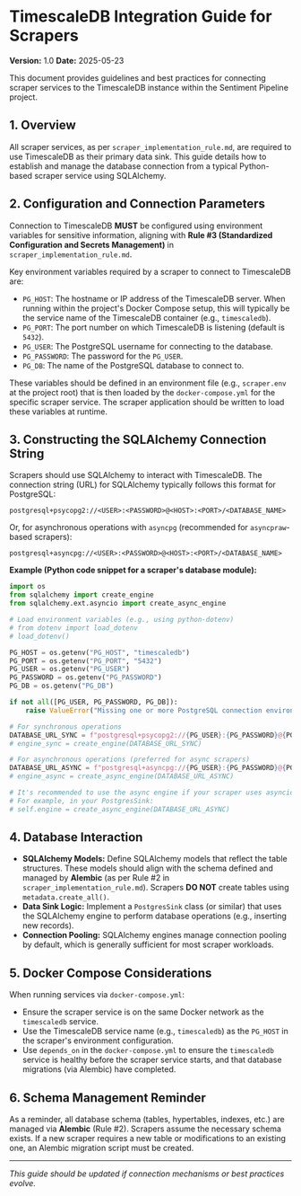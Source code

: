 # TimescaleDB Integration Guide for Scrapers

**Version:** 1.0
**Date:** 2025-05-23

This document provides guidelines and best practices for connecting scraper services to the TimescaleDB instance within the Sentiment Pipeline project.

## 1. Overview

All scraper services, as per `scraper_implementation_rule.md`, are required to use TimescaleDB as their primary data sink. This guide details how to establish and manage the database connection from a typical Python-based scraper service using SQLAlchemy.

## 2. Configuration and Connection Parameters

Connection to TimescaleDB **MUST** be configured using environment variables for sensitive information, aligning with **Rule #3 (Standardized Configuration and Secrets Management)** in `scraper_implementation_rule.md`.

Key environment variables required by a scraper to connect to TimescaleDB are:

*   `PG_HOST`: The hostname or IP address of the TimescaleDB server. When running within the project's Docker Compose setup, this will typically be the service name of the TimescaleDB container (e.g., `timescaledb`).
*   `PG_PORT`: The port number on which TimescaleDB is listening (default is `5432`).
*   `PG_USER`: The PostgreSQL username for connecting to the database.
*   `PG_PASSWORD`: The password for the `PG_USER`.
*   `PG_DB`: The name of the PostgreSQL database to connect to.

These variables should be defined in an environment file (e.g., `scraper.env` at the project root) that is then loaded by the `docker-compose.yml` for the specific scraper service. The scraper application should be written to load these variables at runtime.

## 3. Constructing the SQLAlchemy Connection String

Scrapers should use SQLAlchemy to interact with TimescaleDB. The connection string (URL) for SQLAlchemy typically follows this format for PostgreSQL:

```
postgresql+psycopg2://<USER>:<PASSWORD>@<HOST>:<PORT>/<DATABASE_NAME>
```

Or, for asynchronous operations with `asyncpg` (recommended for `asyncpraw`-based scrapers):

```
postgresql+asyncpg://<USER>:<PASSWORD>@<HOST>:<PORT>/<DATABASE_NAME>
```

**Example (Python code snippet for a scraper's database module):**

```python
import os
from sqlalchemy import create_engine
from sqlalchemy.ext.asyncio import create_async_engine

# Load environment variables (e.g., using python-dotenv)
# from dotenv import load_dotenv
# load_dotenv()

PG_HOST = os.getenv("PG_HOST", "timescaledb")
PG_PORT = os.getenv("PG_PORT", "5432")
PG_USER = os.getenv("PG_USER")
PG_PASSWORD = os.getenv("PG_PASSWORD")
PG_DB = os.getenv("PG_DB")

if not all([PG_USER, PG_PASSWORD, PG_DB]):
    raise ValueError("Missing one or more PostgreSQL connection environment variables (PG_USER, PG_PASSWORD, PG_DB)")

# For synchronous operations
DATABASE_URL_SYNC = f"postgresql+psycopg2://{PG_USER}:{PG_PASSWORD}@{PG_HOST}:{PG_PORT}/{PG_DB}"
# engine_sync = create_engine(DATABASE_URL_SYNC)

# For asynchronous operations (preferred for async scrapers)
DATABASE_URL_ASYNC = f"postgresql+asyncpg://{PG_USER}:{PG_PASSWORD}@{PG_HOST}:{PG_PORT}/{PG_DB}"
# engine_async = create_async_engine(DATABASE_URL_ASYNC)

# It's recommended to use the async engine if your scraper uses asyncio
# For example, in your PostgresSink:
# self.engine = create_async_engine(DATABASE_URL_ASYNC)
```

## 4. Database Interaction

*   **SQLAlchemy Models:** Define SQLAlchemy models that reflect the table structures. These models should align with the schema defined and managed by **Alembic** (as per Rule #2 in `scraper_implementation_rule.md`). Scrapers **DO NOT** create tables using `metadata.create_all()`.
*   **Data Sink Logic:** Implement a `PostgresSink` class (or similar) that uses the SQLAlchemy engine to perform database operations (e.g., inserting new records).
*   **Connection Pooling:** SQLAlchemy engines manage connection pooling by default, which is generally sufficient for most scraper workloads.

## 5. Docker Compose Considerations

When running services via `docker-compose.yml`:

*   Ensure the scraper service is on the same Docker network as the `timescaledb` service.
*   Use the TimescaleDB service name (e.g., `timescaledb`) as the `PG_HOST` in the scraper's environment configuration.
*   Use `depends_on` in the `docker-compose.yml` to ensure the `timescaledb` service is healthy before the scraper service starts, and that database migrations (via Alembic) have completed.

## 6. Schema Management Reminder

As a reminder, all database schema (tables, hypertables, indexes, etc.) are managed via **Alembic** (Rule #2). Scrapers assume the necessary schema exists. If a new scraper requires a new table or modifications to an existing one, an Alembic migration script must be created.

---
*This guide should be updated if connection mechanisms or best practices evolve.*
